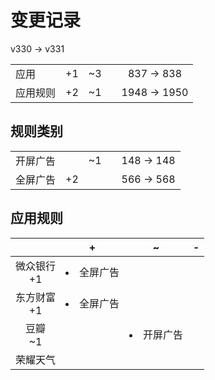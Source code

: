 # 变更记录

v330 -> v331

||||||
|-|:-:|:-:|:-:|:-:|
|应用|+1|~3||837 -> 838|
|应用规则|+2|~1||1948 -> 1950|

## 规则类别

||||||
|-|:-:|:-:|:-:|:-:|
|开屏广告||~1||148 -> 148|
|全屏广告|+2|||566 -> 568|

## 应用规则

||+|~|-|
|:-:|-|-|-|
|微众银行<br>+1|<li>全屏广告|||
|东方财富<br>+1|<li>全屏广告|||
|豆瓣<br>~1||<li>开屏广告||
|荣耀天气<br>||||
